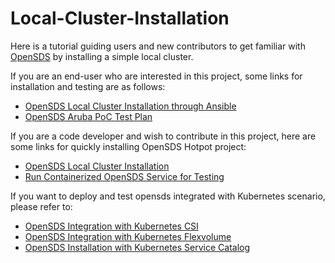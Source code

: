 # Local-Cluster-Installation

Here is a tutorial guiding users and new contributors to get familiar with [OpenSDS](https://github.com/opensds/opensds) by installing a simple local cluster.

If you are an end-user who are interested in this project, some links for installation and testing are as follows:
- [OpenSDS Local Cluster Installation through Ansible](https://github.com/opensds/opensds/wiki/OpenSDS-Cluster-Installation-through-Ansible)
- [OpenSDS Aruba PoC Test Plan](https://github.com/opensds/opensds/blob/master/docs/test-plans/OpenSDS_Aruba_POC_Plan_v0.3.pdf)

If you are a code developer and wish to contribute in this project, here are some links for quickly installing OpenSDS
Hotpot project:
- [OpenSDS Local Cluster Installation](https://github.com/opensds/opensds/wiki/OpenSDS-Local-Cluster-with-Multi-tenants-Installation)
- [Run Containerized OpenSDS Service for Testing](https://github.com/opensds/opensds/wiki/How-to-Run-Containerized-OpenSDS-for-Testing-Work)

If you want to deploy and test opensds integrated with Kubernetes scenario, please refer to:
- [OpenSDS Integration with Kubernetes CSI](https://github.com/opensds/opensds/wiki/OpenSDS-Integration-with-Kubernetes-CSI)
- [OpenSDS Integration with Kubernetes Flexvolume](https://github.com/opensds/opensds/wiki/OpenSDS-Integration-with-Kubernetes-Flexvolume)
- [OpenSDS Installation with Kubernetes Service Catalog](https://github.com/opensds/opensds/wiki/OpenSDS-Installation-with-Kubernetes-Service-Catalog)
